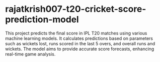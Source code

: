 # rajatkrish007-t20-cricket-score-prediction-model
This project predicts the final score in IPL T20 matches using various machine learning models. It calculates predictions based on parameters such as wickets lost, runs scored in the last 5 overs, and overall runs and wickets. The model aims to provide accurate score forecasts, enhancing real-time game analysis.

